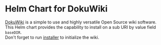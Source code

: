 # Helm Chart for DokuWiki
[DokuWiki](https://www.dokuwiki.org/dokuwiki) is a simple to use and highly versatile Open Source wiki software.   
This Helm chart provides the capability to install on a sub URI by value field `baseDIR`.   
Don't forget to run [installer](https://www.dokuwiki.org/installer) to initialize the wiki.
